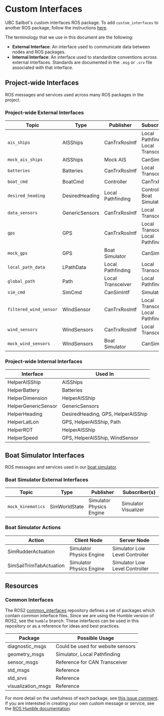 # Custom Interfaces

UBC Sailbot's custom interfaces ROS package. To add `custom_interfaces` to another ROS package, follow the instructions
[here](https://docs.ros.org/en/humble/Tutorials/Beginner-Client-Libraries/Custom-ROS2-Interfaces.html#test-the-new-interfaces).

The terminology that we use in this document are the following:

- **External Interface**: An interface used to communicate data between nodes and ROS packages.
- **Internal Interface**: An interface used to standardize conventions across external interfaces. Standards are
documented in the `.msg` or `.srv` file associated with that interface.

## Project-wide Interfaces

ROS messages and services used across many ROS packages in the project.

### Project-wide External Interfaces
<!---
Formatting reminder:
1. Keep 'Type' column organized alphabetically
2. 'mock' version of topic should be after its common counterpart
--->
| Topic                  | Type           | Publisher                | Subscriber(s)                               |
| ---------------------- | -------------- | ------------------------ | ------------------------------------------- |
| `ais_ships`            | AISShips       | CanTrxRosIntf            | Local Pathfinding, Local Transceiver        |
| `mock_ais_ships`       | AISShips       | Mock AIS                 | CanSimIntf                                  |
| `batteries`            | Batteries      | CanTrxRosIntf            | Local Transceiver                           |
| `boat_cmd`             | BoatCmd        | Controller               | CanTrxRosIntf                               |
| `desired_heading`      | DesiredHeading | Local Pathfinding        | Controller, Boat Simulator                  |
| `data_sensors`         | GenericSensors | CanTrxRosIntf            | Local Transceiver                           |
| `gps`                  | GPS            | CanTrxRosIntf            | Local Transceiver, Local Pathfinding        |
| `mock_gps`             | GPS            | Boat Simulator           | CanSimIntf                                  |
| `local_path_data`      | LPathData      | Local Pathfinding        | Local Transceiver                           |
| `global_path`          | Path           | Local Transceiver        | Local Pathfinding                           |
| `sim_cmd`              | SimCmd         | CanSimIntf               | Simulator                                   |
| `filtered_wind_sensor` | WindSensor     | CanTrxRosIntf            | Local Transceiver, Local Pathfinding        |
| `wind_sensors`         | WindSensors    | CanTrxRosIntf            | Local Transceiver                           |
| `mock_wind_sensors`    | WindSensors    | Boat Simulator           | CanSimIntf                                  |

### Project-wide Internal Interfaces

| Interface           | Used In                            |
| ------------------- | ---------------------------------- |
| HelperAISShip       | AISShips                           |
| HelperBattery       | Batteries                          |
| HelperDimension     | HelperAISShip                      |
| HelperGenericSensor | GenericSensors                     |
| HelperHeading       | DesiredHeading, GPS, HelperAISShip |
| HelperLatLon        | GPS, HelperAISShip, Path           |
| HelperROT           | HelperAISShip                      |
| HelperSpeed         | GPS, HelperAISShip, WindSensor     |

## Boat Simulator Interfaces

ROS messages and services used in our [boat simulator](https://github.com/UBCSailbot/boat_simulator).

### Boat Simulator External Interfaces

| Topic                  | Type           | Publisher                | Subscriber(s)                               |
| ---------------------- | -------------- | ------------------------ | ------------------------------------------- |
| `mock_kinematics`      | SimWorldState  | Simulator Physics Engine | Simulator Visualizer                        |

### Boat Simulator Actions

| Action                  | Client Node              | Server Node                    |
| ----------------------- | ------------------------ | ------------------------------ |
| SimRudderActuation      | Simulator Physics Engine | Simulator Low Level Controller |
| SimSailTrimTabActuation | Simulator Physics Engine | Simulator Low Level Controller |

## Resources

### Common Interfaces

The ROS2 [common_interfaces](https://github.com/ros2/common_interfaces/tree/humble) repository defines a set of
packages which contain common interface files. Since we are using the Humble version of ROS2, see the `humble` branch.
These interfaces can be used in this repository or as a reference for ideas and best practices.

| Package             | Possible Usage                     |
| ------------------- | ---------------------------------- |
| diagnostic_msgs     | Could be used for website sensors  |
| geometry_msgs       | Simulator, Local Pathfinding       |
| sensor_msgs         | Reference for CAN Transceiver      |
| std_msgs            | Reference                          |
| std_srvs            | Reference                          |
| visualization_msgs  | Reference                          |

For more detail on the usefulness of each package, see [this issue comment](https://github.com/UBCSailbot/custom_interfaces/issues/3#issuecomment-1626875658).
If you are interested in creating your own custom message or service, see the [ROS Humble documentation](https://docs.ros.org/en/humble/Tutorials/Beginner-Client-Libraries/Custom-ROS2-Interfaces.html).
